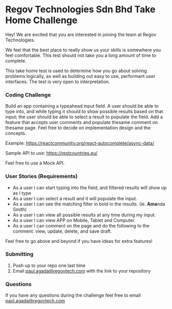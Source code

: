 # Regov Technologies Sdn Bhd Take Home Challenge

Hey! We are excited that you are interested in joining the team at Regov Technologies.

We feel that the best place to really show us your skills is somewhere you feel comfortable. This test should not take you a long amount of time to complete.

This take home test is used to determine how you go about solving problems logically, as well as building out easy to use, performant user interfaces. The test is very open to interpretation.

### Coding Challenge

Build an app containing a typeahead input field.
A user should be able to type into, and while typing it should to show possible results based on that input; the user should be able to select a result to populate the field.
Add a feature that accepts user comments and populate thesame comment on thesame page.
Feel free to decide on implementation design and the concepts.

Example: https://reactcommunity.org/react-autocomplete/async-data/

Sample API to use: https://restcountries.eu/

Feel free to use a Mock API.

### User Stories (Requirements)

- As a user I can start typing into the field, and filtered results will show up as I type
- As a user I can select a result and it will populate the input.
- As a user I can see the matching filter in bold in the results. (ie. **Ama**nda Smith)
- As a user I can view all possible results at any time during my input.
- As a user I can view APP on Mobile, Tablet and Computer.
- As a user I can comment on the page and do the following to the comment: view, update, delete, and save draft.

Feel free to go above and beyond if you have ideas for extra features!

### Submitting

1. Push up to your repo one last time
2. Email paul.agada@regovtech.com with the link to your repository

### Questions

If you have any questions during the challenge feel free to email paul.agada@regovtech.com
